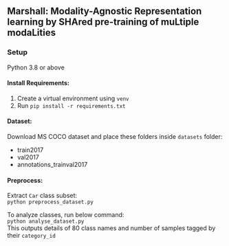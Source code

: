 ## Marshall: Modality-Agnostic Representation learning by SHAred pre-training of muLtiple modaLities

### Setup
Python 3.8 or above
#### Install Requirements:
1. Create a virtual environment using `venv`
2. Run `pip install -r requirements.txt`

#### Dataset:
 Download MS COCO dataset and place these folders inside `datasets` folder:
 -  train2017
 -  val2017
 -  annotations_trainval2017

#### Preprocess:
Extract `Car` class subset:  
`python preprocess_dataset.py`

To analyze classes, run below command:  
`python analyse_dataset.py`  
This outputs details of 80 class names and number of samples tagged by their `category_id`
